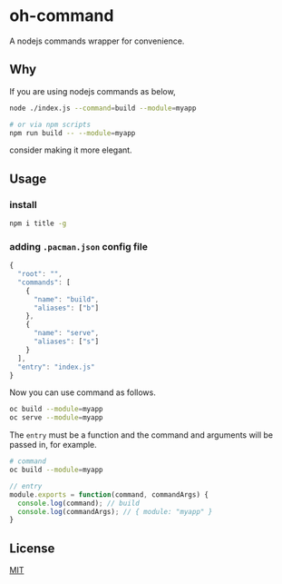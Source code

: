 # oh-command

A nodejs commands wrapper for convenience.

## Why

If you are using nodejs commands as below,
```bash
node ./index.js --command=build --module=myapp

# or via npm scripts
npm run build -- --module=myapp
```

consider making it more elegant.

## Usage

### install

```bash
npm i title -g
```

### adding `.pacman.json` config file

```javascript
{
  "root": "",
  "commands": [
    {
      "name": "build",
      "aliases": ["b"]
    },
    {
      "name": "serve",
      "aliases": ["s"]
    }
  ],
  "entry": "index.js"
}
```

Now you can use command as follows.

```bash
oc build --module=myapp
oc serve --module=myapp
```

The `entry` must be a function and the command and arguments will be passed in, for example.

```bash
# command
oc build --module=myapp
```

```javascript
// entry
module.exports = function(command, commandArgs) {
  console.log(command); // build
  console.log(commandArgs); // { module: "myapp" }
}
```

## License
[MIT](https://github.com/elmorec/oh-command/blob/master/LICENSE)